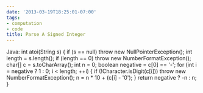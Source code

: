 ```yaml
---
date: '2013-03-19T18:25:01-07:00'
tags:
- computation
- code
title: Parse A Signed Integer
---
```


Java: int atoi(String s) { if (s == null) throw new NullPointerException(); int length = s.length(); if (length == 0) throw new NumberFormatException(); char[] c = s.toCharArray(); int n = 0; boolean negative = c[0] == '-'; for (int i = negative ? 1 : 0; i < length; ++i) { if (!Character.isDigit(c[i])) throw new NumberFormatException(); n = n * 10 + (c[i] - '0'); } return negative ? -n : n; }
